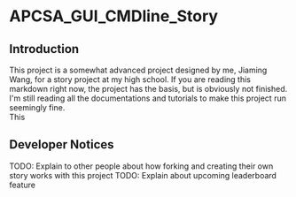 # APCSA_GUI_CMDline_Story
## Introduction
This project is a somewhat advanced project designed by me, Jiaming Wang, for a story project at my high school. If you are reading this markdown right now, the project has the basis, but is obviously not finished. I'm still reading all the documentations and tutorials to make this project run seemingly fine.
<br>
This

## Developer Notices
TODO: Explain to other people about how forking and creating their own story works with this project
TODO: Explain about upcoming leaderboard feature